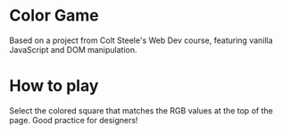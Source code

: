 # Color Game

Based on a project from Colt Steele's Web Dev course, featuring vanilla JavaScript and DOM manipulation.

# How to play 

Select the colored square that matches the RGB values at the top of the page. Good practice for designers!
